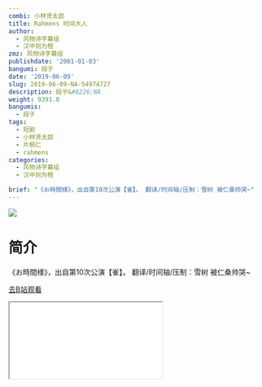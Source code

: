 ```yaml
---
combi: 小林贤太郎
title: Rahmens 时间大人
author:
  - 风物诗字幕组
  - 汉中则为橙
zmz: 风物诗字幕组
publishdate: '2001-01-03'
bangumi: 段子
date: '2019-06-09'
slug: 2019-06-09-NA-54974727
description: 段子&#8226;NA
weight: 9391.0
bangumis:
  - 段子
tags:
  - 短剧
  - 小林贤太郎
  - 片桐仁
  - rahmens
categories:
  - 风物诗字幕组
  - 汉中则为橙

brief: "《お時間様》，出自第10次公演【雀】。 翻译/时间轴/压制：雪树 被仁桑帅哭~"
---
```

![](https://raw.githubusercontent.com/tcgriffith/owaraisite/master/static/tmpimg/68797c104f206df252c2fa98f6940a349ac01611.jpg.480.jpg)
# 简介  
《お時間様》，出自第10次公演【雀】。
翻译/时间轴/压制：雪树
被仁桑帅哭~  

[去B站观看](https://www.bilibili.com/video/av54974727/)
<div class ="resp-container"><iframe class="testiframe" src="//player.bilibili.com/player.html?aid=54974727"", scrolling="no", allowfullscreen="true" > </iframe></div> 
